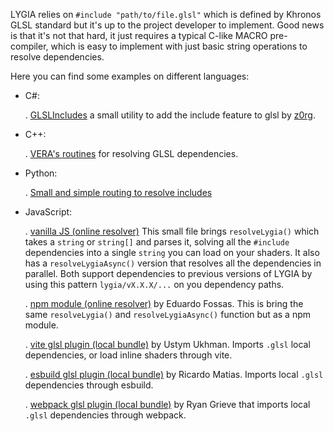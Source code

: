 LYGIA relies on `#include "path/to/file.glsl"` which is defined by Khronos GLSL standard but it's up to the project developer to implement. Good news is that it's not that hard, it just requires a typical C-like MACRO pre-compiler, which is easy to implement with just basic string operations to resolve dependencies.

Here you can find some examples on different languages:

  - C#:
  
    . [GLSLIncludes](https://github.com/seb776/GLSLIncludes) a small utility to add the include feature to glsl by [z0rg](https://github.com/seb776).

  - C++:

    . [VERA's routines](https://github.com/patriciogonzalezvivo/vera/blob/main/src/ops/fs.cpp#L110-L171) for resolving GLSL dependencies.

  - Python:

    . [Small and simple routing to resolve includes](https://gist.github.com/patriciogonzalezvivo/9a50569c2ef9b08058706443a39d838e)

  - JavaScript: 
  
    . [vanilla JS (online resolver)](https://lygia.xyz/resolve.js) This small file brings `resolveLygia()` which takes a `string` or `string[]` and parses it, solving all the `#include` dependencies into a single `string` you can load on your shaders. It also has a `resolveLygiaAsync()` version that resolves all the dependencies in parallel. Both support dependencies to previous versions of LYGIA by using this pattern `lygia/vX.X.X/...` on you dependency paths. 
  
    . [npm module (online resolver)](https://www.npmjs.com/package/resolve-lygia) by Eduardo Fossas. This is bring the same `resolveLygia()` and `resolveLygiaAsync()` function but as a npm module.

    . [vite glsl plugin (local bundle)](https://github.com/UstymUkhman/vite-plugin-glsl) by Ustym Ukhman. Imports `.glsl` local dependencies, or load inline shaders through vite.
  
    . [esbuild glsl plugin (local bundle)](https://github.com/ricardomatias/esbuild-plugin-glsl-include) by Ricardo Matias. Imports local `.glsl` dependencies through esbuild.

    . [webpack glsl plugin (local bundle)](https://github.com/grieve/webpack-glsl-loader) by Ryan Grieve that imports local `.glsl` dependencies through webpack.